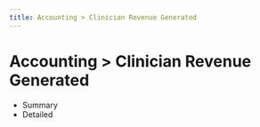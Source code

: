 ```yaml
---
title: Accounting > Clinician Revenue Generated
---
```


# Accounting > Clinician Revenue Generated

- Summary
- Detailed
